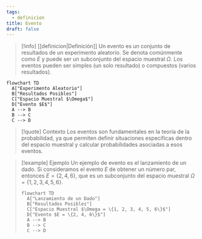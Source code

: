 ```yaml
---
tags:
  - definicion
title: Evento
draft: false
---
```

> [!info] [[definicion|Definición]]
> Un evento es un conjunto de resultados de un experimento aleatorio. Se denota comúnmente como $E$ y puede ser un subconjunto del espacio muestral $\Omega$. Los eventos pueden ser simples (un solo resultado) o compuestos (varios resultados).

```mermaid
flowchart TD
  A["Experimento Aleatorio"]
  B["Resultados Posibles"]
  C["Espacio Muestral $\Omega$"]
  D["Evento $E$"]
  A --> B
  B --> C
  C --> D
```
> [!quote] Contexto
> Los eventos son fundamentales en la teoría de la probabilidad, ya que permiten definir situaciones específicas dentro del espacio muestral y calcular probabilidades asociadas a esos eventos.
>

> [!example] Ejemplo
> Un ejemplo de evento es el lanzamiento de un dado. Si consideramos el evento $E$ de obtener un número par, entonces $E = \{2, 4, 6\}$, que es un subconjunto del espacio muestral $\Omega = \{1, 2, 3, 4, 5, 6\}$.
> ```mermaid
> flowchart TD
>   A["Lanzamiento de un Dado"]
>   B["Resultados Posibles"]
>   C["Espacio Muestral $\Omega = \{1, 2, 3, 4, 5, 6\}$"]
>   D["Evento $E = \{2, 4, 6\}$"]
>   A --> B
>   B --> C
>   C --> D
> ```